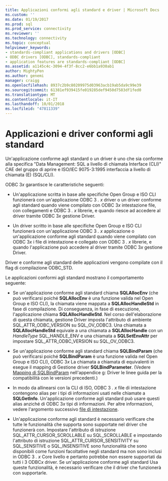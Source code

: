 ```yaml
---
title: Applicazioni conformi agli standard e driver | Microsoft Docs
ms.custom: ''
ms.date: 01/19/2017
ms.prod: sql
ms.prod_service: connectivity
ms.reviewer: ''
ms.technology: connectivity
ms.topic: conceptual
helpviewer_keywords:
- standards-compliant applications and drivers [ODBC]
- ODBC drivers [ODBC], standards-compliant
- application features are standards-compliant [ODBC]
ms.assetid: a1145c4c-3094-4f3f-8cc2-e6bb1a930ab1
author: MightyPen
ms.author: genemi
manager: craigg
ms.openlocfilehash: 8937c2b9c80209975d03963acb19ab5da9c99e39
ms.sourcegitcommit: 61381ef939415fe019285def9450d7583df1fed0
ms.translationtype: MT
ms.contentlocale: it-IT
ms.lasthandoff: 10/01/2018
ms.locfileid: "47811339"
---
```

# <a name="standards-compliant-applications-and-drivers"></a>Applicazioni e driver conformi agli standard
Un'applicazione conforme agli standard o un driver è uno che sia conforme alla specifica "Data Management: SQL a livello di chiamata Interface (CLI)" CAE del gruppo di aprire e ISO/IEC 9075-3:1995 interfaccia a livello di chiamata (E) (SQL/CLI).  
  
 ODBC 3*x* garantisce le caratteristiche seguenti:  
  
-   Un'applicazione scritta in base alle specifiche Open Group e ISO CLI funzionerà con un'applicazione ODBC 3 *. x* driver o un driver conforme agli standard quando viene compilato con ODBC 3*x* intestazione file, con collegamenti e ODBC 3 *. x* librerie, e quando riesce ad accedere al driver tramite ODBC 3*x* gestione Driver.  
  
-   Un driver scritto in base alle specifiche Open Group e ISO CLI funzionerà con un'applicazione ODBC 3 *. x* applicazione o un'applicazione conforme agli standard quando viene compilato con ODBC 3*x* i file di intestazione e collegato con ODBC 3 *. x* librerie, e quando l'applicazione può accedere al driver tramite ODBC 3*x* gestione Driver.  
  
 Driver e conforme agli standard delle applicazioni vengono compilate con il flag di compilazione ODBC_STD.  
  
 Le applicazioni conformi agli standard mostrano il comportamento seguente:  
  
-   Se un'applicazione conforme agli standard chiama **SQLAllocEnv** (che può verificarsi poiché **SQLAllocEnv** è una funzione valida nel Open Group e ISO CLI), la chiamata viene mappata a  **SQLAllocHandleStd** in fase di compilazione. Di conseguenza, in fase di esecuzione, l'applicazione chiama **SQLAllocHandleStd**. Nel corso dell'elaborazione di questa chiamata, gestione Driver imposta l'attributo di ambiente SQL_ATTR_ODBC_VERSION su SQL_OV_ODBC3. Una chiamata a **SQLAllocHandleStd** equivale a una chiamata a **SQLAllocHandle** con un *HandleType* SQL_HANDLE_ENV e una chiamata a **SQLSetEnvAttr** per impostare SQL_ATTR_ODBC_VERSION su SQL_OV_ODBC3.  
  
-   Se un'applicazione conforme agli standard chiama **SQLBindParam** (che può verificarsi poiché **SQLBindParam** è una funzione valida nel Open Group e ISO CLI), ODBC 3*x* La chiamata a chiamata di equivalenti in esegue il mapping di Gestione driver **SQLBindParameter**. (Vedere [Mapping di SQLBindParam](../../../odbc/reference/appendixes/sqlbindparam-mapping.md) nell'appendice g: Driver le linee guida per la compatibilità con le versioni precedenti.)  
  
-   In modo da allinearsi con la CLI di ISO, ODBC 3 *. x* file di intestazione contengono alias per i tipi di informazioni usati nelle chiamate a **SQLGetInfo**. Un'applicazione conforme agli standard può usare questi alias anziché di ODBC 3*x* tipi di informazioni. Per altre informazioni, vedere l'argomento successivo [file di intestazione](../../../odbc/reference/develop-app/header-files.md).  
  
-   Un'applicazione conforme agli standard è necessario verificare che tutte le funzionalità che supporta sono supportate nel driver che funzionerà con. Impostare l'attributo di istruzione SQL_ATTR_CURSOR_SCROLLABLE su SQL_SCROLLABLE e impostando l'attributo di istruzione SQL_ATTR_CURSOR_SENSITIVITY su SQL_SENSITIVE o SQL_INSENSITIVE sono funzionalità che sono disponibili come funzioni facoltative negli standard ma non sono inclusi in ODBC 3 *. x* Core livello e pertanto potrebbe non essere supportati da tutti i 3 ODBC*x* driver. Se un'applicazione conforme agli standard Usa queste funzionalità, è necessario verificare che il driver che funzionerà con supportarle.

